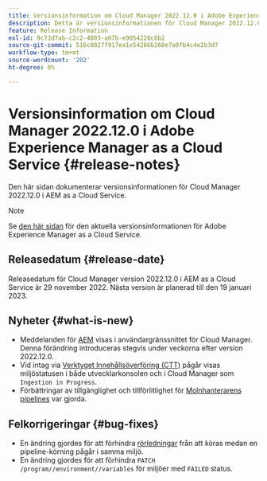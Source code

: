 ```yaml
---
title: Versionsinformation om Cloud Manager 2022.12.0 i Adobe Experience Manager as a Cloud Service
description: Detta är versionsinformationen för Cloud Manager 2022.12.0 i AEM as a Cloud Service.
feature: Release Information
exl-id: 9c73d7ab-c2c2-4803-a07b-e9054220c6b2
source-git-commit: 516c0027f917ea1e54286b268e7a0fb4c4e2b3d7
workflow-type: tm+mt
source-wordcount: '202'
ht-degree: 0%

---
```



# Versionsinformation om Cloud Manager 2022.12.0 i Adobe Experience Manager as a Cloud Service {#release-notes}

Den här sidan dokumenterar versionsinformationen för Cloud Manager 2022.12.0 i AEM as a Cloud Service.

>[!NOTE]
>
>Se [den här sidan](/help/release-notes/release-notes-cloud/release-notes-current.md) för den aktuella versionsinformationen för Adobe Experience Manager as a Cloud Service.

## Releasedatum {#release-date}

Releasedatum för Cloud Manager version 2022.12.0 i AEM as a Cloud Service är 29 november 2022. Nästa version är planerad till den 19 januari 2023.

## Nyheter {#what-is-new}

* Meddelanden för [AEM](/help/overview/what-is-new-and-different.md#aem-updates) visas i användargränssnittet för Cloud Manager. Denna förändring introduceras stegvis under veckorna efter version 2022.12.0.
* Vid intag via [Verktyget Innehållsöverföring (CTT)](/help/journey-migration/content-transfer-tool/using-content-transfer-tool/overview-content-transfer-tool.md) pågår visas miljöstatusen i både utvecklarkonsolen och i Cloud Manager som `Ingestion in Progress`.
* Förbättringar av tillgänglighet och tillförlitlighet för [Molnhanterarens pipelines](/help/implementing/cloud-manager/configuring-pipelines/introduction-ci-cd-pipelines.md) var gjorda.

## Felkorrigeringar {#bug-fixes}

* En ändring gjordes för att förhindra [rörledningar](/help/implementing/cloud-manager/configuring-pipelines/introduction-ci-cd-pipelines.md#front-end) från att köras medan en pipeline-körning pågår i samma miljö.
* En ändring gjordes för att förhindra `PATCH /program//environment//variables` för miljöer med `FAILED` status.
